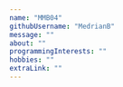 ```yaml
---
name: "MMB04"
githubUsername: "MedrianB"
message: ""
about: ""
programmingInterests: ""
hobbies: ""
extraLink: ""
---
```

